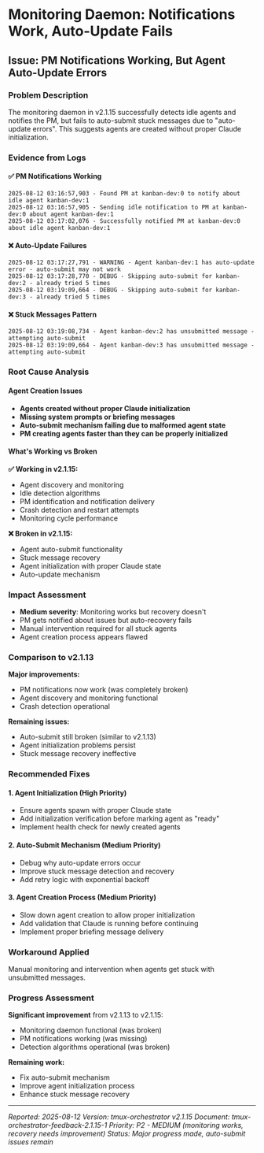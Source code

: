 # Monitoring Daemon: Notifications Work, Auto-Update Fails

## Issue: PM Notifications Working, But Agent Auto-Update Errors

### Problem Description

The monitoring daemon in v2.1.15 successfully detects idle agents and notifies the PM, but fails to auto-submit stuck messages due to "auto-update errors". This suggests agents are created without proper Claude initialization.

### Evidence from Logs

#### ✅ PM Notifications Working

```
2025-08-12 03:16:57,903 - Found PM at kanban-dev:0 to notify about idle agent kanban-dev:1
2025-08-12 03:16:57,905 - Sending idle notification to PM at kanban-dev:0 about agent kanban-dev:1
2025-08-12 03:17:02,076 - Successfully notified PM at kanban-dev:0 about idle agent kanban-dev:1
```

#### ❌ Auto-Update Failures

```
2025-08-12 03:17:27,791 - WARNING - Agent kanban-dev:1 has auto-update error - auto-submit may not work
2025-08-12 03:17:28,770 - DEBUG - Skipping auto-submit for kanban-dev:2 - already tried 5 times
2025-08-12 03:19:09,664 - DEBUG - Skipping auto-submit for kanban-dev:3 - already tried 5 times
```

#### ❌ Stuck Messages Pattern

```
2025-08-12 03:19:08,734 - Agent kanban-dev:2 has unsubmitted message - attempting auto-submit
2025-08-12 03:19:09,664 - Agent kanban-dev:3 has unsubmitted message - attempting auto-submit
```

### Root Cause Analysis

#### Agent Creation Issues

- **Agents created without proper Claude initialization**
- **Missing system prompts or briefing messages**
- **Auto-submit mechanism failing due to malformed agent state**
- **PM creating agents faster than they can be properly initialized**

#### What's Working vs Broken

**✅ Working in v2.1.15:**

- Agent discovery and monitoring
- Idle detection algorithms
- PM identification and notification delivery
- Crash detection and restart attempts
- Monitoring cycle performance

**❌ Broken in v2.1.15:**

- Agent auto-submit functionality
- Stuck message recovery
- Agent initialization with proper Claude state
- Auto-update mechanism

### Impact Assessment

- **Medium severity**: Monitoring works but recovery doesn't
- PM gets notified about issues but auto-recovery fails
- Manual intervention required for all stuck agents
- Agent creation process appears flawed

### Comparison to v2.1.13

**Major improvements:**

- PM notifications now work (was completely broken)
- Agent discovery and monitoring functional
- Crash detection operational

**Remaining issues:**

- Auto-submit still broken (similar to v2.1.13)
- Agent initialization problems persist
- Stuck message recovery ineffective

### Recommended Fixes

#### 1. Agent Initialization (High Priority)

- Ensure agents spawn with proper Claude state
- Add initialization verification before marking agent as "ready"
- Implement health check for newly created agents

#### 2. Auto-Submit Mechanism (Medium Priority)

- Debug why auto-update errors occur
- Improve stuck message detection and recovery
- Add retry logic with exponential backoff

#### 3. Agent Creation Process (Medium Priority)

- Slow down agent creation to allow proper initialization
- Add validation that Claude is running before continuing
- Implement proper briefing message delivery

### Workaround Applied

Manual monitoring and intervention when agents get stuck with unsubmitted messages.

### Progress Assessment

**Significant improvement** from v2.1.13 to v2.1.15:

- Monitoring daemon functional (was broken)
- PM notifications working (was missing)
- Detection algorithms operational (was broken)

**Remaining work:**

- Fix auto-submit mechanism
- Improve agent initialization process
- Enhance stuck message recovery

---
*Reported: 2025-08-12*
*Version: tmux-orchestrator v2.1.15*
*Document: tmux-orchestrator-feedback-2.1.15-1*
*Priority: P2 - MEDIUM (monitoring works, recovery needs improvement)*
*Status: Major progress made, auto-submit issues remain*
